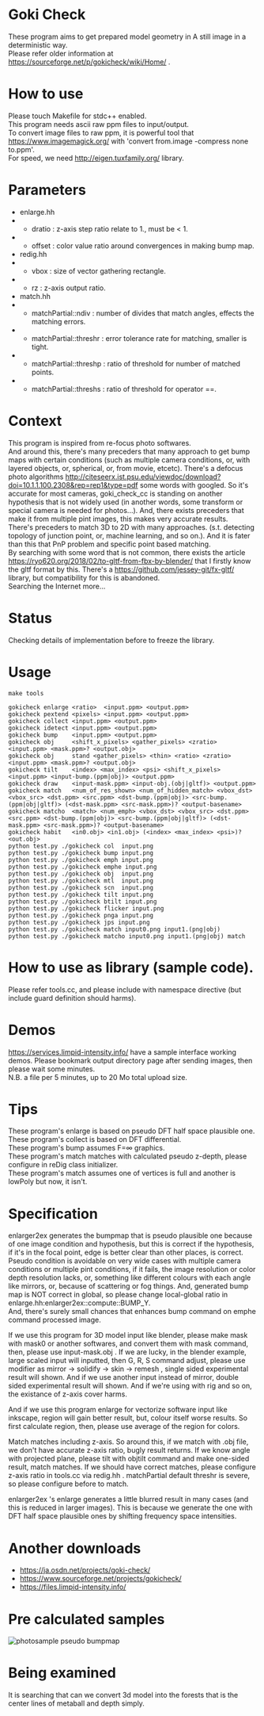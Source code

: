 # Goki Check
These program aims to get prepared model geometry in A still image in a deterministic way.  
Please refer older information at https://sourceforge.net/p/gokicheck/wiki/Home/ .

# How to use
Please touch Makefile for stdc++ enabled.  
This program needs ascii raw ppm files to input/output.  
To convert image files to raw ppm, it is powerful tool that https://www.imagemagick.org/ with 'convert from.image -compress none to.ppm'.   
For speed, we need http://eigen.tuxfamily.org/ library.

# Parameters
* enlarge.hh
* * dratio : z-axis step ratio relate to 1., must be &lt; 1.
* * offset : color value ratio around convergences in making bump map.
* redig.hh
* * vbox : size of vector gathering rectangle.
* * rz   : z-axis output ratio.
* match.hh
* * matchPartial::ndiv    : number of divides that match angles, effects the matching errors.
* * matchPartial::threshr : error tolerance rate for matching, smaller is tight.
* * matchPartial::threshp : ratio of threshold for number of matched points.
* * matchPartial::threshs : ratio of threshold for operator ==.

# Context
This program is inspired from re-focus photo softwares.  
And around this, there's many preceders that many approach to get bump maps with certain conditions
(such as multiple camera conditions, or, with layered objects, or, spherical, or, from movie, etcetc).
There's a defocus photo algorithms http://citeseerx.ist.psu.edu/viewdoc/download?doi=10.1.1.100.2308&rep=rep1&type=pdf some words with googled. So it's accurate for most cameras, goki_check_cc is standing on another hypothesis that is not widely used (in another words, some transform or special camera is needed for photos...). And, there exists preceders that make it from multiple pint images, this makes very accurate results.  
There's preceders to match 3D to 2D with many approaches. (s.t. detecting topology of junction point, or, machine learning, and so on.). And it is fater than this that PnP problem and specific point based matching.  
By searching with some word that is not common, there exists the article https://ryo620.org/2018/02/to-gltf-from-fbx-by-blender/ that I firstly know the gltf format by this. There's a https://github.com/jessey-git/fx-gltf/ library, but compatibility for this is abandoned.  
Searching the Internet more...

# Status
Checking details of implementation before to freeze the library.  

# Usage
    make tools
    
    gokicheck enlarge <ratio>  <input.ppm> <output.ppm>
    gokicheck pextend <pixels> <input.ppm> <output.ppm>
    gokicheck collect <input.ppm> <output.ppm>
    gokicheck idetect <input.ppm> <output.ppm>
    gokicheck bump    <input.ppm> <output.ppm>
    gokicheck obj     <shift_x_pixels> <gather_pixels> <zratio> <input.ppm> <mask.ppm>? <output.obj>
    gokicheck obj     stand <gather_pixels> <thin> <ratio> <zratio> <input.ppm> <mask.ppm>? <output.obj>
    gokicheck tilt    <index> <max_index> <psi> <shift_x_pixels> <input.ppm> <input-bump.(ppm|obj)> <output.ppm>
    gokicheck draw    <input-mask.ppm> <input-obj.(obj|gltf)> <output.ppm>
    gokicheck match   <num_of_res_shown> <num_of_hidden_match> <vbox_dst> <vbox_src> <dst.ppm> <src.ppm> <dst-bump.(ppm|obj)> <src-bump.(ppm|obj|gltf)> (<dst-mask.ppm> <src-mask.ppm>)? <output-basename>
    gokicheck matcho  <match> <num_emph> <vbox_dst> <vbox_src> <dst.ppm> <src.ppm> <dst-bump.(ppm|obj)> <src-bump.(ppm|obj|gltf)> (<dst-mask.ppm> <src-mask.ppm>)? <output-basename>
    gokicheck habit   <in0.obj> <in1.obj> (<index> <max_index> <psi>)? <out.obj>
    python test.py ./gokicheck col  input.png
    python test.py ./gokicheck bump input.png
    python test.py ./gokicheck emph input.png
    python test.py ./gokicheck emphe input.png
    python test.py ./gokicheck obj  input.png
    python test.py ./gokicheck mtl  input.png
    python test.py ./gokicheck scn  input.png
    python test.py ./gokicheck tilt input.png
    python test.py ./gokicheck btilt input.png
    python test.py ./gokicheck flicker input.png
    python test.py ./gokicheck pnga input.png
    python test.py ./gokicheck jps input.png
    python test.py ./gokicheck match input0.png input1.(png|obj)
    python test.py ./gokicheck matcho input0.png input1.(png|obj) match

# How to use as library (sample code).
Please refer tools.cc, and please include with namespace directive (but include guard definition should harms).

# Demos
https://services.limpid-intensity.info/ have a sample interface working demos.
Please bookmark output directory page after sending images, then please wait some minutes.  
N.B. a file per 5 minutes, up to 20 Mo total upload size.

# Tips
These program's enlarge is based on pseudo DFT half space plausible one.  
These program's collect is based on DFT differential.  
These program's bump assumes F=∞ graphics.  
These program's match matches with calculated pseudo z-depth, please configure in reDig class initializer.  
These program's match assumes one of vertices is full and another is lowPoly but now, it isn't.

# Specification
enlarger2ex generates the bumpmap that is pseudo plausible one because of one image condition and hypothesis, but this is correct if the hypothesis, if it's in the focal point, edge is better clear than other places, is correct.  
Pseudo condition is avoidable on very wide cases with multiple camera conditions or multiple pint conditions,
if it fails, the image resolution or color depth resolution lacks, or, something like different colours with each angle like mirrors, or, because of scattering or fog things.
And, generated bump map is NOT correct in global, so please change local-global ratio in enlarge.hh:enlarger2ex::compute::BUMP_Y.  
And, there's surely small chances that enhances bump command on emphe command processed image.

If we use this program for 3D model input like blender, please make mask with mask0 or another softwares, and convert them
with mask command, then, please use input-mask.obj . If we are lucky, in the blender example, large scaled input will inputted,
then G, R, S command adjust, please use modifier as mirror -> solidify -> skin -> remesh , single sided experimental result
will shown. And if we use another input instead of mirror, double sided experimental result will shown.
And if we're using with rig and so on, the existance of z-axis cover harms.

And if we use this program enlarge for vectorize software input like inkscape, region will gain better result, but,
colour itself worse results. So first calculate region, then, please use average of the region for colors.

Match matches including z-axis. So around this, if we match with .obj file, we don't have accurate z-axis ratio,
bugly result returns. If we know angle with projected plane, please tilt with objtilt command and make one-sided result,
match matches. If we should have correct matches, please configure z-axis ratio in tools.cc via redig.hh .
matchPartial default threshr is severe, so please configure before to match.

enlarger2ex 's enlarge generates a little blurred result in many cases (and this is reduced in larger images).
This is because we generate the one with DFT half space plausible ones by shifting frequency space intensities.

# Another downloads
* https://ja.osdn.net/projects/goki-check/
* https://www.sourceforge.net/projects/gokicheck/
* https://files.limpid-intensity.info/

# Pre calculated samples
![photosample pseudo bumpmap](https://files.limpid-intensity.info/photosample-bump.jpeg)

# Being examined
It is searching that can we convert 3d model into the forests that is the center lines of metaball and depth simply.
